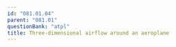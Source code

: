 ```yaml
---
id: "081.01.04"
parent: "081.01"
questionBank: "atpl"
title: Three-dimensional airflow around an aeroplane
---
```

